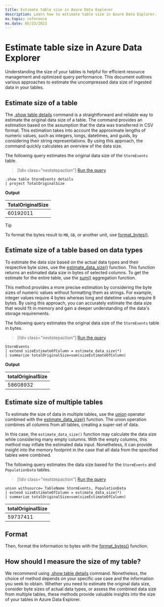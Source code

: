 ```yaml
---
title: Estimate table size in Azure Data Explorer
description: Learn how to estimate table size in Azure Data Explorer.
ms.topic: reference
ms.date: 05/23/2023
---
```

# Estimate table size in Azure Data Explorer

Understanding the size of your tables is helpful for efficient resource management and optimized query performance. This document outlines various approaches to estimate the uncompressed data size of ingested data in your tables.

## Estimate size of a table

The [.show table details](kusto/management/show-table-details-command.md) command is a straightforward and reliable way to estimate the original data size of a table. The command provides an estimation based on the assumption that the data was transferred in CSV format. This estimation takes into account the approximate lengths of numeric values, such as integers, longs, datetimes, and guids, by considering their string representations. By using this approach, the command quickly calculates an overview of the data size.

The following query estimates the original data size of the `StormEvents` table.

> [!div class="nextstepaction"]
> <a href="https://dataexplorer.azure.com/clusters/help/databases/Samples?query=H4sIAAAAAAAAA9MrzsgvVyhJTMpJVQguyS/KdS1LzSspVkhJLUnMzCnmqlEoKMrPSk0uUQjJL0nM8S/KTM/MS8wJzqxKBQAIuj6COwAAAA==" target="_blank">Run the query</a>

```kusto
.show table StormEvents details
| project TotalOriginalSize
```

**Output**

|TotalOriginalSize|
|--|
|60192011|

> [!TIP]
> To format the bytes result to `MB`, `GB`, or another unit, use [format_bytes()](kusto/query/format-bytesfunction.md).

## Estimate size of a table based on data types

To estimate the data size based on the actual data types and their respective byte sizes, use the [estimate_data_size()](kusto/query/estimate-data-sizefunction.md) function. This function returns an estimated data size in bytes of selected columns. To get the estimate for the entire table, use the [sum()](kusto/query/sum-aggfunction.md) aggregation function.

This method provides a more precise estimation by considering the byte sizes of numeric values without formatting them as strings. For example, integer values require 4 bytes whereas long and datetime values require 8 bytes. By using this approach, you can accurately estimate the data size that would fit in memory and gain a deeper understanding of the data's storage requirements.

The following query estimates the original data size of the `StormEvents` table in bytes.

> [!div class="nextstepaction"]
> <a href="https://dataexplorer.azure.com/clusters/help/databases/Samples?query=H4sIAAAAAAAAAwsuyS/KdS1LzSsp5qpRSK0oSc1LUSjOrEp1LS7JzE0sSfVPc87PKc3NU7BVSIUKxackliTGgxRpaGkCdRWX5uYmFgG5CiX5JYk5/kWZ6Zl5iTnBQBFboJwGNuM0AQfGaJJ5AAAA" target="_blank">Run the query</a>

```kusto
StormEvents
| extend sizeEstimateOfColumn = estimate_data_size(*)
| summarize totalOriginalSize=sum(sizeEstimateOfColumn)
```

**Output**

|totalOriginalSize|
|--|
|58608932|

## Estimate size of multiple tables

To estimate the size of data in multiple tables, use the [union](kusto/query/unionoperator.md) operator combined with the [estimate_data_size()](kusto/query/estimate-data-sizefunction.md) function. The union operation combines all columns from all tables, creating a super-set of data.

In this case, the `estimate_data_size()` function may calculate the data size while considering many empty columns. With the empty columns, this method may inflate the estimated data input. Nonetheless, it can provide insight into the memory footprint in the case that all data from the specified tables were combined.

The following query estimates the data size based for the `StormEvents` and `PopulationData` tables.

> [!div class="nextstepaction"]
> <a href="https://dataexplorer.azure.com/clusters/help/databases/Samples?query=H4sIAAAAAAAAA22MsQ7CMAxEd77CY4v4hUzQlSKVPTLUgKXYQYlTEOLjMRIj4717d005KzzYbjW3cqYQj3hKtEchmCwXGRZSqxs45HtLaG7v0HD1Bnoa6QyVXzRUY0Gj8bLNqYlCAPqhOLsdv1K37n1VmwgWj2DZMI2Fr6yYJifBu+7fXf8Bmb5D9qUAAAA=" target="_blank">Run the query</a>

```kusto
union withsource=_TableName StormEvents, PopulationData
| extend sizeEstimateOfColumn = estimate_data_size(*)
| summarize totalOriginalSize=sum(sizeEstimateOfColumn)
```

|totalOriginalSize|
|--|
|59737411|

## Format

Then, format the information to bytes with the [format_bytes()](kusto/query/format-bytesfunction.md) function.

## How should I measure the size of my table?

We recommend using [.show table details](kusto/management/show-table-details-command.md) command. Nonetheless, the choice of method depends on your specific use case and the information you seek to obtain. Whether you need to estimate the original data size, consider byte sizes of actual data types, or assess the combined data size from multiple tables, these methods provide valuable insights into the size of your tables in Azure Data Explorer.
